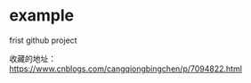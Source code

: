 example
=======

frist github project

收藏的地址：
https://www.cnblogs.com/cangqiongbingchen/p/7094822.html

